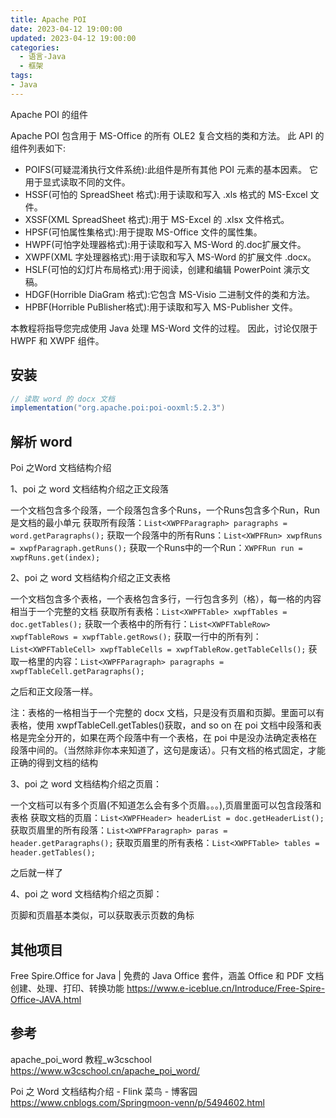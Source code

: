 ```yaml
---
title: Apache POI
date: 2023-04-12 19:00:00
updated: 2023-04-12 19:00:00
categories:
  - 语言-Java
  - 框架
tags:
- Java
---
```


Apache POI 的组件

Apache POI 包含用于 MS-Office 的所有 OLE2 复合文档的类和方法。 此 API 的组件列表如下:

* POIFS(可疑混淆执行文件系统):此组件是所有其他 POI 元素的基本因素。 它用于显式读取不同的文件。
* HSSF(可怕的 SpreadSheet 格式):用于读取和写入 .xls 格式的 MS-Excel 文件。
* XSSF(XML SpreadSheet 格式):用于 MS-Excel 的 .xlsx 文件格式。
* HPSF(可怕属性集格式):用于提取 MS-Office 文件的属性集。
* HWPF(可怕字处理器格式):用于读取和写入 MS-Word 的.doc扩展文件。
* XWPF(XML 字处理器格式):用于读取和写入 MS-Word 的扩展文件 .docx。
* HSLF(可怕的幻灯片布局格式):用于阅读，创建和编辑 PowerPoint 演示文稿。
* HDGF(Horrible DiaGram 格式):它包含 MS-Visio 二进制文件的类和方法。
* HPBF(Horrible PuBlisher格式):用于读取和写入 MS-Publisher 文件。

本教程将指导您完成使用 Java 处理 MS-Word 文件的过程。 因此，讨论仅限于 HWPF 和 XWPF 组件。

<!-- more -->

## 安装

```groovy
// 读取 word 的 docx 文档
implementation("org.apache.poi:poi-ooxml:5.2.3")
```

## 解析 word

Poi 之Word 文档结构介绍

1、poi 之 word 文档结构介绍之正文段落

一个文档包含多个段落，一个段落包含多个Runs，一个Runs包含多个Run，Run是文档的最小单元
获取所有段落：`List<XWPFParagraph> paragraphs = word.getParagraphs();`
获取一个段落中的所有Runs：`List<XWPFRun> xwpfRuns = xwpfParagraph.getRuns();`
获取一个Runs中的一个Run：`XWPFRun run = xwpfRuns.get(index);`

2、poi 之 word 文档结构介绍之正文表格

一个文档包含多个表格，一个表格包含多行，一行包含多列（格），每一格的内容相当于一个完整的文档
获取所有表格：`List<XWPFTable> xwpfTables = doc.getTables();`
获取一个表格中的所有行：`List<XWPFTableRow> xwpfTableRows = xwpfTable.getRows();`
获取一行中的所有列：`List<XWPFTableCell> xwpfTableCells = xwpfTableRow.getTableCells();`
获取一格里的内容：`List<XWPFParagraph> paragraphs = xwpfTableCell.getParagraphs();`

之后和正文段落一样。

注：表格的一格相当于一个完整的 docx 文档，只是没有页眉和页脚。里面可以有表格，使用 xwpfTableCell.getTables()获取，and so on
在 poi 文档中段落和表格是完全分开的，如果在两个段落中有一个表格，在 poi 中是没办法确定表格在段落中间的。（当然除非你本来知道了，这句是废话）。只有文档的格式固定，才能正确的得到文档的结构

3、poi 之 word 文档结构介绍之页眉：

一个文档可以有多个页眉(不知道怎么会有多个页眉。。。),页眉里面可以包含段落和表格
获取文档的页眉：`List<XWPFHeader> headerList = doc.getHeaderList();`
获取页眉里的所有段落：`List<XWPFParagraph> paras = header.getParagraphs();`
获取页眉里的所有表格：`List<XWPFTable> tables = header.getTables();`

之后就一样了

4、poi 之 word 文档结构介绍之页脚：

页脚和页眉基本类似，可以获取表示页数的角标

## 其他项目

Free Spire.Office for Java | 免费的 Java Office 套件，涵盖 Office 和 PDF 文档创建、处理、打印、转换功能
<https://www.e-iceblue.cn/Introduce/Free-Spire-Office-JAVA.html>

## 参考

apache_poi_word 教程_w3cschool
<https://www.w3cschool.cn/apache_poi_word/>

Poi 之 Word 文档结构介绍 - Flink 菜鸟 - 博客园
<https://www.cnblogs.com/Springmoon-venn/p/5494602.html>
